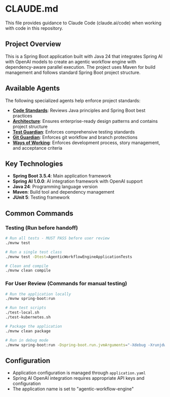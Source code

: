 # CLAUDE.md

This file provides guidance to Claude Code (claude.ai/code) when working with code in this repository.

## Project Overview
This is a Spring Boot application built with Java 24 that integrates Spring AI with OpenAI models to create an agentic workflow engine with dependency-aware parallel execution. The project uses Maven for build management and follows standard Spring Boot project structure.

## Available Agents
The following specialized agents help enforce project standards:

- **[Code Standards](.claude/agents/code.md)**: Reviews Java principles and Spring Boot best practices
- **[Architecture](.claude/agents/architecture.md)**: Ensures enterprise-ready design patterns and contains project structure
- **[Test Guardian](.claude/agents/test-guardian.md)**: Enforces comprehensive testing standards  
- **[Git Guardian](.claude/agents/git-guardian.md)**: Enforces git workflow and branch protections
- **[Ways of Working](.claude/agents/ways-of-working.md)**: Enforces development process, story management, and acceptance criteria

## Key Technologies
- **Spring Boot 3.5.4**: Main application framework
- **Spring AI 1.0.0**: AI integration framework with OpenAI support
- **Java 24**: Programming language version
- **Maven**: Build tool and dependency management
- **JUnit 5**: Testing framework

## Common Commands

### Testing (Run before handoff)
```bash
# Run all tests - MUST PASS before user review
./mvnw test

# Run a single test class
./mvnw test -Dtest=AgenticWorkflowEngineApplicationTests

# Clean and compile
./mvnw clean compile
```

### For User Review (Commands for manual testing)
```bash
# Run the application locally
./mvnw spring-boot:run

# Run test scripts
./test-local.sh
./test-kubernetes.sh

# Package the application
./mvnw clean package

# Run in debug mode
./mvnw spring-boot:run -Dspring-boot.run.jvmArguments="-Xdebug -Xrunjdwp:transport=dt_socket,server=y,suspend=n,address=5005"
```

## Configuration
- Application configuration is managed through `application.yaml`
- Spring AI OpenAI integration requires appropriate API keys and configuration
- The application name is set to "agentic-workflow-engine"